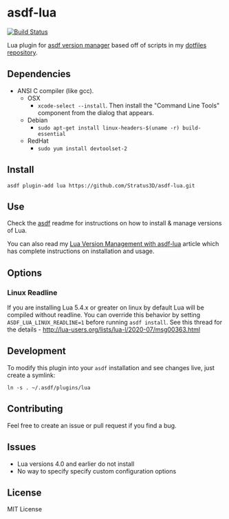 # asdf-lua

[![Build Status](https://travis-ci.org/Stratus3D/asdf-lua.svg?branch=master)](https://travis-ci.org/Stratus3D/asdf-lua)

Lua plugin for [asdf version manager](https://github.com/HashNuke/asdf) based off of scripts in my [dotfiles repository](https://github.com/Stratus3D/dotfiles).

## Dependencies

* ANSI C compiler (like gcc).
    * OSX
        * `xcode-select --install`. Then install the "Command Line Tools" component from the dialog that appears.
    * Debian
        * `sudo apt-get install linux-headers-$(uname -r) build-essential`
    * RedHat
        * `sudo yum install devtoolset-2`

## Install

```
asdf plugin-add lua https://github.com/Stratus3D/asdf-lua.git
```

## Use

Check the [asdf](https://github.com/HashNuke/asdf) readme for instructions on how to install & manage versions of Lua.

You can also read my [Lua Version Management with asdf-lua](http://stratus3d.com/blog/2016/12/30/lua-version-management-with-asdf-lua/) article which has complete instructions on installation and usage.

## Options

### Linux Readline

If you are installing Lua 5.4.x or greater on linux by default Lua will be compiled without readline. You can override this behavior by setting `ASDF_LUA_LINUX_READLINE=1` before running `asdf install`. See this thread for the details - http://lua-users.org/lists/lua-l/2020-07/msg00363.html

## Development

To modify this plugin into your `asdf` installation and see changes live, just create a symlink:

```
ln -s . ~/.asdf/plugins/lua
```

## Contributing

Feel free to create an issue or pull request if you find a bug.

## Issues

* Lua versions 4.0 and earlier do not install
* No way to specify specify custom configuration options

## License
MIT License
